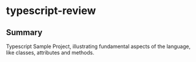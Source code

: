 # typescript-review

## Summary
Typescript Sample Project, illustrating fundamental aspects of the language, like classes, attributes and methods.


